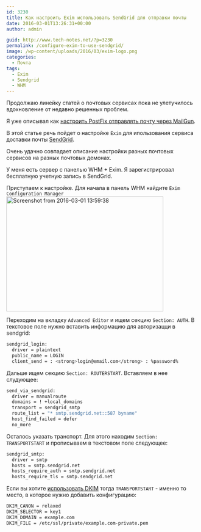 ```yaml
---
id: 3230
title: Как настроить Exim использовать SendGrid для отправки почты
date: 2016-03-01T13:26:31+00:00
author: admin

guid: http://www.tech-notes.net/?p=3230
permalink: /configure-exim-to-use-sendgrid/
image: /wp-content/uploads/2016/03/exim-logo.png
categories:
  - Почта
tags:
  - Exim
  - Sendgrid
  - WHM
---
```

Продолжаю линейку статей о почтовых сервисах пока не улетучилось вдохновление от недавно решенных проблем.

Я уже описывал как [настроить PostFix отправлять почту через MailGun](http://www.tech-notes.net/configure-postfix-use-mailgun/).

В этой статье речь пойдет о настройке `Exim` для ипользования сервиса доставки почты [SendGrid](https://sendgrid.com/).

Очень удачно совпадает описание настройки разных почтовых сервисов на разных почтовых демонах.

У меня есть сервер с панелью WHM + Exim. Я зарегистрировал бесплатную учетную запись в SendGrid.

Приступаем к настройке. Для начала в панель WHM найдите `Exim Configuration Manager`  
<img src="/wp-content/uploads/2016/03/Screenshot-from-2016-03-01-135938.png" alt="Screenshot from 2016-03-01 13:59:38" width="412" height="301" class="aligncenter size-full wp-image-3232" srcset="/wp-content/uploads/2016/03/Screenshot-from-2016-03-01-135938.png 412w, /wp-content/uploads/2016/03/Screenshot-from-2016-03-01-135938-170x124.png 170w, /wp-content/uploads/2016/03/Screenshot-from-2016-03-01-135938-300x219.png 300w" sizes="(max-width: 412px) 100vw, 412px" />

Переходим на вкладку ``Advanced Editor`` и ищем секцию ``Section: AUTH``. В текстовое поле нужно вставить информацию для авторизацци в sendgrid:

```bash
sendgrid_login:
  driver = plaintext
  public_name = LOGIN
  client_send = : <strong>login@email.com</strong> : %password%
```


Дальше ищем секцию ``Section: ROUTERSTART``. Вставляем в нее слудующее:

```bash
send_via_sendgrid:
  driver = manualroute
  domains = ! +local_domains
  transport = sendgrid_smtp
  route_list = "* smtp.sendgrid.net::587 byname"
  host_find_failed = defer
  no_more
```


Осталось указать транспорт. Для этого находим ``Section: TRANSPORTSTART`` и прописываем в текстовом поле следующее:

```bash
sendgrid_smtp:
  driver = smtp
  hosts = smtp.sendgrid.net
  hosts_require_auth = smtp.sendgrid.net
  hosts_require_tls = smtp.sendgrid.net

```


Если вы хотите [использовать DKIM](http://www.tech-notes.net/use-dkim-to-sign-outgoing-mail/) тогда `TRANSPORTSTART` - именно то место, в которое нужно добавить конфигурацию:

```bash
DKIM_CANON = relaxed
DKIM_SELECTOR = key1
DKIM_DOMAIN = example.com
DKIM_FILE = /etc/ssl/private/example.com-private.pem
```
